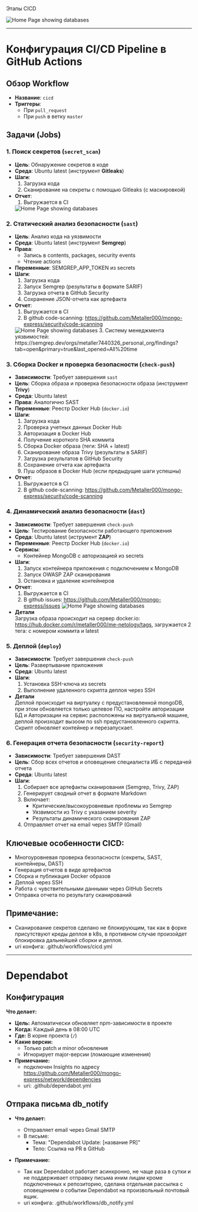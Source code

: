 Этапы CICD

<img src="./assets/1.png" title="Home Page showing databases">

***
# Конфигурация CI/CD Pipeline в GitHub Actions

## Обзор Workflow
- **Название**: `cicd`
- **Триггеры**:
  - При `pull_request` 
  - При `push` в ветку `master` 

## Задачи (Jobs)

### 1. Поиск секретов (`secret_scan`)
- **Цель**: Обнаружение секретов в коде
- **Среда**: Ubuntu latest (инструмент __Gitleaks__)
- **Шаги**:
  1. Загрузка кода
  2. Сканирование на секреты с помощью Gitleaks (с маскировкой)
- **Отчет**:
  1. Выгружается в CI 
    <img src="./assets/4.png" title="Home Page showing databases"> 

### 2. Статический анализ безопасности (`sast`)
- **Цель**: Анализ кода на уязвимости
- **Среда**: Ubuntu latest (инструмент __Semgrep__)
- **Права**:
  - Запись в contents, packages, security events
  - Чтение actions
- **Переменные**: SEMGREP_APP_TOKEN из secrets
- **Шаги**:
  1. Загрузка кода
  2. Запуск Semgrep (результаты в формате SARIF)
  3. Загрузка отчета в GitHub Security
  4. Сохранение JSON-отчета как артефакта
- **Отчет**:
  1. Выгружается в CI  
  2. В github code-scanning: https://github.com/Metaller000/mongo-express/security/code-scanning
  <img src="./assets/3.png" title="Home Page showing databases">
  3. Систему менеджмента уязвимостей: https://semgrep.dev/orgs/metaller7440326_personal_org/findings?tab=open&primary=true&last_opened=All%20time

### 3. Сборка Docker и проверка безопасности (`check-push`)
- **Зависимости**: Требует завершения `sast`
- **Цель**: Сборка образа и проверка безопасности образа (инструмент __Trivy__)
- **Среда**: Ubuntu latest
- **Права**: Аналогично SAST
- **Переменные**: Реестр Docker Hub (`docker.io`)
- **Шаги**:
  1. Загрузка кода
  2. Проверка учетных данных Docker Hub
  3. Авторизация в Docker Hub
  4. Получение короткого SHA коммита
  5. Сборка Docker образа (теги: SHA + latest)
  6. Сканирование образа Trivy (результаты в SARIF)
  7. Загрузка результатов в GitHub Security
  8. Сохранение отчета как артефакта
  9. Пуш образов в Docker Hub (если предыдущие шаги успешны)
- **Отчет**:
  1. Выгружается в CI  
  2. В github code-scanning: https://github.com/Metaller000/mongo-express/security/code-scanning

### 4. Динамический анализ безопасности (`dast`)
- **Зависимости**: Требует завершения `check-push`
- **Цель**: Тестирование безопасности работающего приложения
- **Среда**: Ubuntu latest (иструмент __ZAP__)
- **Переменные**: Реестр Docker Hub (`docker.io`)
- **Сервисы**:
  - Контейнер MongoDB с авторизацией из secrets
- **Шаги**:
  1. Запуск контейнера приложения с подключением к MongoDB
  2. Запуск OWASP ZAP сканирования
  3. Остановка и удаление контейнеров
- **Отчет**:
  1. Выгружается в CI  
  2. В github issues: https://github.com/Metaller000/mongo-express/issues
     <img src="./assets/2.png" title="Home Page showing databases">
- **Детали**    
    Загрузка образа происходит на сервер docker.io: https://hub.docker.com/r/metaller000/me-netology/tags, загружается 2 тега: с номером коммита и latest
    
### 5. Деплой (`deploy`)
- **Зависимости**: Требует завершения `check-push`
- **Цель**: Развертывание приложения
- **Среда**: Ubuntu latest
- **Шаги**:
  1. Установка SSH-ключа из secrets
  2. Выполнение удаленного скрипта деплоя через SSH
- **Детали**    
    Деплой происходит на виртуалку с предустановленной mongoDB, при этом обновляется только целевое ПО, настройти авторизации БД и Авторизации на сервис расположены на виртуальной машине, деплой произходит вызоом по ssh предустановленного скрипта. Скрипт обновляет контейнер и перезапускает.  

### 6. Генерация отчета безопасности (`security-report`)
- **Зависимости**: Требует завершения DAST
- **Цель**: Сбор всех отчетов и оповещение специалиста ИБ с передачей отчета
- **Среда**: Ubuntu latest
- **Шаги**:
  1. Собирает все артефакты сканирования (Semgrep, Trivy, ZAP)
  2. Генерирует сводный отчет в формате Markdown
  3. Включает:
     - Критические/высокоуровневые проблемы из Semgrep
     - Уязвимости из Trivy с указанием severity
     - Результаты динамического сканирования ZAP
  4. Отправляет отчет на email через SMTP (Gmail)   


## Ключевые особенности CICD:
- Многоуровневая проверка безопасности (секреты, SAST, контейнеры, DAST)
- Генерация отчетов в виде артефактов
- Сборка и публикация Docker образов
- Деплой через SSH
- Работа с чувствительными данными через GitHub Secrets
- Отправка отчета по результату сканирований

## Примечание:
  - Сканирование секретов сделано не блокирующим, так как в форке присутствуют креды деплоя в k8s, в противном случае произойдет блокировка дальнейшей сборки и деплоя.
  - uri конфига: .github/workflows/cicd.yml

***
# Dependabot 
## Конфигурация

**Что делает:**
- **Цель:** Автоматически обновляет npm-зависимости в проекте
- **Когда:** Каждый день в 08:00 UTC
- **Где:** В корне проекта (`/`)
- **Какие версии:**
  - Только patch и minor обновления
  - Игнорирует major-версии (ломающие изменения)
- **Примечание:**
  - подключен Insights по адресу https://github.com/Metaller000/mongo-express/network/dependencies
  - uri: .github/dependabot.yml

## Отпрака письма db_notify
- **Что делает:**
  - Отправляет email через Gmail SMTP
  - В письме:
    - Тема: "Dependabot Update: [название PR]"
    - Тело: Ссылка на PR в GitHub

- **Примечание:**

  - Так как Dependabot работает асинхронно, не чаще раза в сутки и не поддерживает отправку письма иним лицам кроме подключенных к репозиторию, сделана отдельная рассылка с оповещением о событии Dependabot на произвольный почтовый ящик.
  - uri конфига: .github/workflows/db_notify.yml
